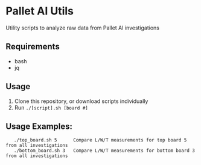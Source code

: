 # Pallet AI Utils
Utility scripts to analyze raw data from Pallet AI investigations

## Requirements
* bash
* jq

## Usage
1. Clone this repository, or download scripts individually
2. Run `./[script].sh [board #]`

## Usage Examples:
```
   ./top_board.sh 5      Compare L/W/T measurements for top board 5 from all investigations
   ./bottom_board.sh 3   Compare L/W/T measurements for bottom board 3 from all investigations
```

